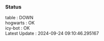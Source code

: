### Status


table : DOWN  
hogwarts : OK  
icy-bot : OK  
Latest Update : 2024-09-24 09:10:46.295167
